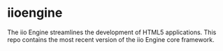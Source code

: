iioengine
=========

The iio Engine streamlines the development of HTML5 applications. This repo contains the most recent version of the iio Engine core framework.